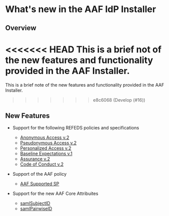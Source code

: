 # What's new in the AAF IdP Installer

## Overview
<<<<<<< HEAD
This is a brief not of the new features and functionality provided in the AAF Installer.
=======
This is a brief note of the new features and functionality provided in the AAF Installer.
>>>>>>> e8c6068 (Develop (#16))


## New Features

* Support for the following REFEDS policies and specifications
  - [Anonymous Access v.2](https://refeds.org/category/anonymous)
  - [Pseudonymous Access v.2](https://refeds.org/category/pseudonymous)
  - [Personalized Access v.2](https://refeds.org/category/personalized)
  - [Baseline Expectations v.1](https://refeds.org/baseline-expectations)
  - [Assurance v.2](https://refeds.org/assurance)
  - [Code of Conduct v.2](https://refeds.org/category/code-of-conduct/v2)

* Support of the AAF policy
  - [AAF Supported SP](https://aaf.edu.au/category/aaf-supported-sp)
 
* Support for the new AAF Core Attribuites
  - [samlSubjectID](https://validator.aaf.edu.au/documentation/attributes/urn:oasis:names:tc:SAML:attribute:subject-id)
  - [samlPairwiseID](https://validator.aaf.edu.au/documentation/attributes/urn:oasis:names:tc:SAML:attribute:pairwise-id)
